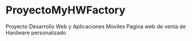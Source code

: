 # ProyectoMyHWFactory
Proyecto Desarrollo Web y Aplicaciones Moviles
Pagina web de venta de Hardware personalizado
